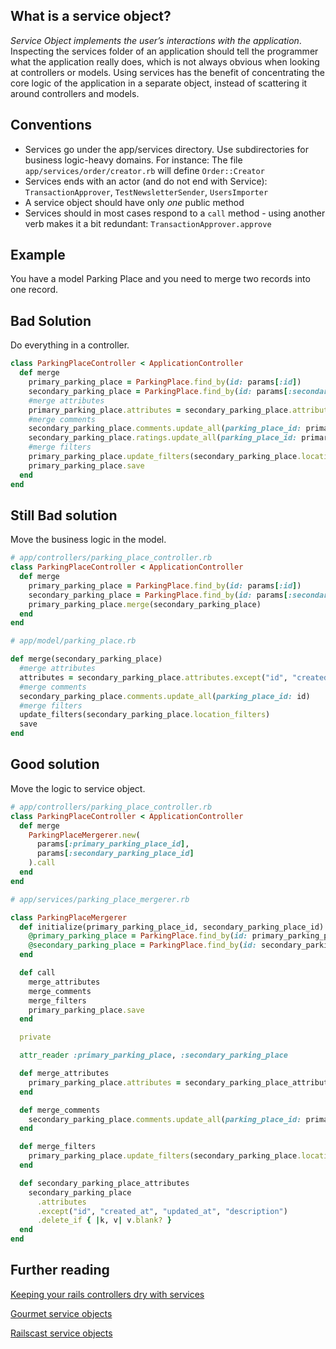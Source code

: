 ## What is a service object?

*Service Object implements the user’s interactions with the application*.
Inspecting the services folder of an application should tell the programmer what the application really does, which is not always obvious when looking at controllers or models.
Using services has the benefit of concentrating the core logic of the application in a separate object, instead of scattering it around controllers and models.

## Conventions

* Services go under the app/services directory. Use subdirectories for business logic-heavy domains. For instance:
The file `app/services/order/creator.rb` will define `Order::Creator`
* Services ends with an actor (and do not end with Service): `TransactionApprover`, `TestNewsletterSender`, `UsersImporter`
* A service object should have only *one* public method
* Services should in most cases respond to a `call` method - using another verb makes it a bit redundant: `TransactionApprover.approve`

## Example

You have a model Parking Place and you need to merge two records into one record.

## Bad Solution

Do everything in a controller.

```ruby
class ParkingPlaceController < ApplicationController
  def merge
    primary_parking_place = ParkingPlace.find_by(id: params[:id])
    secondary_parking_place = ParkingPlace.find_by(id: params[:secondary_parking_place_id])
    #merge attributes
    primary_parking_place.attributes = secondary_parking_place.attributes.except("id", "created_at", "updated_at", "description").delete_if { |k, v| v.blank? }
    #merge comments
    secondary_parking_place.comments.update_all(parking_place_id: primary_parking_place.id)
    secondary_parking_place.ratings.update_all(parking_place_id: primary_parking_place.id)
    #merge filters
    primary_parking_place.update_filters(secondary_parking_place.location_filters)
    primary_parking_place.save
  end
end
```

## Still Bad solution

Move the business logic in the model.

```ruby
# app/controllers/parking_place_controller.rb
class ParkingPlaceController < ApplicationController
  def merge
    primary_parking_place = ParkingPlace.find_by(id: params[:id])
    secondary_parking_place = ParkingPlace.find_by(id: params[:secondary_parking_place_id])
    primary_parking_place.merge(secondary_parking_place)
  end
end

# app/model/parking_place.rb

def merge(secondary_parking_place)
  #merge attributes
  attributes = secondary_parking_place.attributes.except("id", "created_at", "updated_at", "description").delete_if { |k, v| v.blank? }
  #merge comments
  secondary_parking_place.comments.update_all(parking_place_id: id)
  #merge filters
  update_filters(secondary_parking_place.location_filters)
  save
end
```

## Good solution

Move the logic to service object.

```ruby
# app/controllers/parking_place_controller.rb
class ParkingPlaceController < ApplicationController
  def merge
    ParkingPlaceMergerer.new(
      params[:primary_parking_place_id],
      params[:secondary_parking_place_id]
    ).call
  end
end

# app/services/parking_place_mergerer.rb

class ParkingPlaceMergerer
  def initialize(primary_parking_place_id, secondary_parking_place_id)
    @primary_parking_place = ParkingPlace.find_by(id: primary_parking_place_id)
    @secondary_parking_place = ParkingPlace.find_by(id: secondary_parking_place_id)
  end

  def call
    merge_attributes
    merge_comments
    merge_filters
    primary_parking_place.save
  end

  private

  attr_reader :primary_parking_place, :secondary_parking_place

  def merge_attributes
    primary_parking_place.attributes = secondary_parking_place_attributes
  end

  def merge_comments
    secondary_parking_place.comments.update_all(parking_place_id: primary_parking_place.id)
  end

  def merge_filters
    primary_parking_place.update_filters(secondary_parking_place.location_filters)
  end

  def secondary_parking_place_attributes
    secondary_parking_place
      .attributes
      .except("id", "created_at", "updated_at", "description")
      .delete_if { |k, v| v.blank? }
  end
end
```

## Further reading

[Keeping your rails controllers dry with services](https://blog.engineyard.com/2014/keeping-your-rails-controllers-dry-with-services)

[Gourmet service objects](http://brewhouse.io/blog/2014/04/30/gourmet-service-objects.html)

[Railscast service objects](http://railscasts.com/episodes/398-service-objects)
